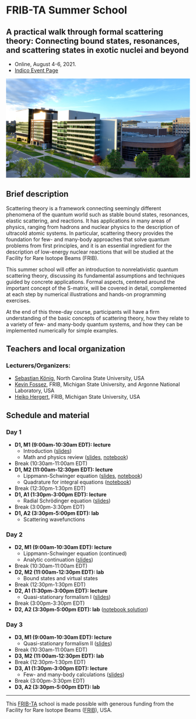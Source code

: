 # FRIB-TA Summer School

## A practical walk through formal scattering theory: Connecting bound states, resonances, and scattering states in exotic nuclei and beyond

- Online, August 4-6, 2021.
- [Indico Event Page](https://indico.frib.msu.edu/event/43/)

![FRIB](images/FRIB_southeast_view_cropped.jpg)

## Brief description

Scattering theory is a framework connecting seemingly different phenomena of the quantum world such as stable bound states, resonances, elastic scattering, and reactions. It has applications in many areas of physics, ranging from hadrons and nuclear physics to the description of ultracold atomic systems. In particular, scattering theory provides the foundation for few- and many-body approaches that solve quantum problems from first principles, and it is an essential ingredient for the description of low-energy nuclear reactions that will be studied at the Facility for Rare Isotope Beams (FRIB).

This summer school will offer an introduction to nonrelativistic quantum scattering theory, discussing its fundamental assumptions and techniques guided by concrete applications. Formal aspects, centered around the important concept of the S-matrix, will be covered in detail, complemented at each step by numerical illustrations and hands-on programming exercises.

At the end of this three-day course, participants will have a firm understanding of the basic concepts of scattering theory, how they relate to a variety of few- and many-body quantum systems, and how they can be implemented numerically for simple examples.


## Teachers and local organization

### Lecturers/Organizers:
- [Sebastian K&ouml;nig](https://skoenig.wordpress.ncsu.edu/), North Carolina State University, USA
- [Kevin Fossez](https://www.phy.anl.gov/theory/staff/kfossez/kfossez.html), FRIB, Michigan State University, and Argonne National Laboratory, USA
- [Heiko Hergert](https://pa.msu.edu/profile/hergert/), FRIB, Michigan State University, USA

## Schedule and material

### Day 1

- **D1, M1 (9:00am-10:30am EDT): lecture**
  - Introduction ([slides](slides/intro.pdf))
  - Math and physics review ([slides](slides/lecture_FRIBTA_scatt_th_reminder.pdf), [notebook](code/solve_2nd_inho_ODE.ipynb))
- Break (10:30am-11:00am EDT)
- **D1, M2 (11:00am-12:30pm EDT): lecture**
  - Lippmann-Schwinger equation ([slides](slides/lseq.pdf), [notebook](code/lseq.ipynb))
  - Quadrature for integral equations ([notebook](code/quad.ipynb))
- Break (12:30pm-1:30pm EDT)
- **D1, A1 (1:30pm-3:00pm EDT): lecture**
  - Radial Schrödinger equation ([slides](slides/radseq.pdf))
- Break (3:00pm-3:30pm EDT)
- **D1, A2 (3:30pm-5:00pm EDT): lab**
  - Scattering wavefunctions

### Day 2

- **D2, M1 (9:00am-10:30am EDT): lecture**
  - Lippmann-Schwinger equation (continued)
  - Analytic continuation ([slides](slides/contour.pdf))
- Break (10:30am-11:00am EDT)
- **D2, M2 (11:00am-12:30pm EDT): lab**
  - Bound states and virtual states
- Break (12:30pm-1:30pm EDT)
- **D2, A1 (1:30pm-3:00pm EDT): lecture**
  - Quasi-stationary formalism I ([slides](slides/lecture_FRIBTA_scatt_th_QSF_I.pdf))
- Break (3:00pm-3:30pm EDT)
- **D2, A2 (3:30pm-5:00pm EDT): lab** ([notebook solution](code/qsf_lab_1_sol.ipynb))

### Day 3

- **D3, M1 (9:00am-10:30am EDT): lecture**
  - Quasi-stationary formalism II ([slides](slides/lecture_FRIBTA_scatt_th_QSF_II.pdf))
- Break (10:30am-11:00am EDT)
- **D3, M2 (11:00am-12:30pm EDT): lab**
- Break (12:30pm-1:30pm EDT)
- **D3, A1 (1:30pm-3:00pm EDT): lecture**
  - Few- and many-body calculations ([slides](slides/lecture_FRIBTA_scatt_th_MB.pdf))
- Break (3:00pm-3:30pm EDT)
- **D3, A2 (3:30pm-5:00pm EDT): lab**

---

This [FRIB-TA](https://fribtheoryalliance.org/) school is made possible with generous funding from the Facility for Rare Isotope Beams ([FRIB](https://frib.msu.edu/)), USA.
